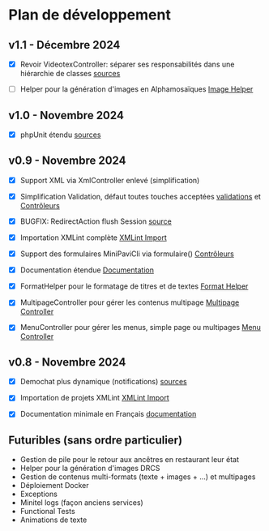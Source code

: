 # Plan de développement


## v1.1 - Décembre 2024
- [X] Revoir VideotexController: séparer ses responsabilités dans une hiérarchie de classes [sources](../../src/controllers/hierarchy/)
- [ ] Helper pour la génération d'images en Alphamosaïques [Image Helper](./Image-helper.md)


## v1.0 - Novembre 2024
- [X] phpUnit étendu [sources](../../tests/)


## v0.9 - Novembre 2024
- [X] Support XML via XmlController enlevé (simplification)
- [X] Simplification Validation, défaut toutes touches acceptées [validations](./Validation-helper.md) et [Contrôleurs](./Controllers.md)
- [X] BUGFIX: RedirectAction flush Session [source](../../src/actions/RedirectAction.php)
- [X] Importation XMLint complète [XMLint Import](./XMLint-transition.md)
- [X] Support des formulaires MiniPaviCli via formulaire() [Contrôleurs](./Controllers.md)
- [X] Documentation étendue [Documentation](./README.md)
- [X] FormatHelper pour le formatage de titres et de textes [Format Helper](./Format-helper.md)
- [X] MultipageController pour gérer les contenus multipage [Multipage Controller](./Multipagecontroller.md)
- [X] MenuController pour gérer les menus, simple page ou multipages [Menu Controller](./Menucontroller.md)


## v0.8 - Novembre 2024
- [x] Demochat plus dynamique (notifications) [sources](../../services/demochat/controllers/)
- [x] Importation de projets XMLint [XMLint Import](./XMLint-transition.md)
- [x] Documentation minimale en Français [documentation](./README.md)


## Futuribles (sans ordre particulier)
- Gestion de pile pour le retour aux ancêtres en restaurant leur état
- Helper pour la génération d'images DRCS
- Gestion de contenus multi-formats (texte + images + ...) et multipages
- Déploiement Docker
- Exceptions
- Minitel logs (façon anciens services)
- Functional Tests
- Animations de texte
